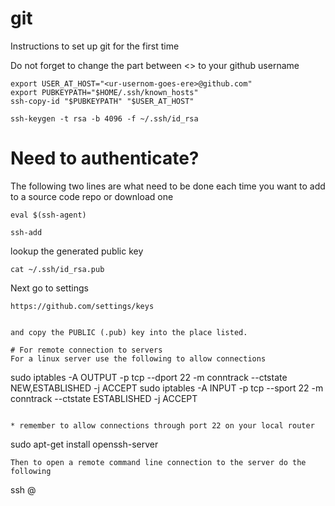 # git
Instructions to set up git for the first time

Do not forget to change the part between <> to your github username

``` {sh }
export USER_AT_HOST="<ur-usernom-goes-ere>@github.com"
export PUBKEYPATH="$HOME/.ssh/known_hosts"
ssh-copy-id "$PUBKEYPATH" "$USER_AT_HOST"
```

``` {sh }
ssh-keygen -t rsa -b 4096 -f ~/.ssh/id_rsa
```

# Need to authenticate?

The following two lines are what need to be done each time you want to add to a source code repo or download one
``` {sh }
eval $(ssh-agent)
```

``` {sh }
ssh-add
```
lookup the generated public key
```
cat ~/.ssh/id_rsa.pub 
```

Next go to settings
```
https://github.com/settings/keys


and copy the PUBLIC (.pub) key into the place listed.

# For remote connection to servers
For a linux server use the following to allow connections

```
sudo iptables -A OUTPUT -p tcp --dport 22 -m conntrack --ctstate NEW,ESTABLISHED -j ACCEPT
sudo iptables -A INPUT -p tcp --sport 22 -m conntrack --ctstate ESTABLISHED -j ACCEPT
```

* remember to allow connections through port 22 on your local router

```
sudo apt-get install openssh-server 

```
Then to open a remote command line connection to the server do the following
```
ssh <username>@<ip-address>
```
